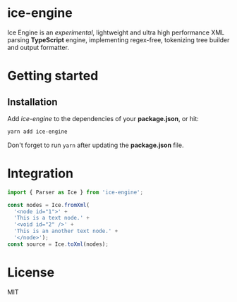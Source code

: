 # ice-engine
Ice Engine is an *experimental*, lightweight and ultra high performance XML parsing **TypeScript** engine, implementing regex-free, tokenizing tree builder and output formatter.

# Getting started
## Installation
Add *ice-engine* to the dependencies of your **package.json**, or hit:
```sh
yarn add ice-engine
```
Don't forget to run `yarn` after updating the **package.json** file.

# Integration
```typescript
import { Parser as Ice } from 'ice-engine';

const nodes = Ice.fromXml(
  '<node id="1">' +
  'This is a text node.' +
  '<void id="2" />' +
  'This is an another text node.' +
  '</node>');
const source = Ice.toXml(nodes);
```

# License
MIT
